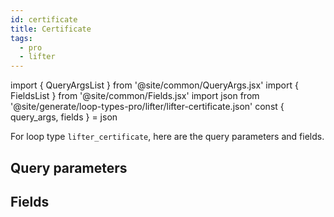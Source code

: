 ```yaml
---
id: certificate
title: Certificate
tags:
  - pro
  - lifter
---
```

import { QueryArgsList } from '@site/common/QueryArgs.jsx'
import { FieldsList } from '@site/common/Fields.jsx'
import json from '@site/generate/loop-types-pro/lifter/lifter-certificate.json'
const { query_args, fields } = json

For loop type `lifter_certificate`, here are the query parameters and fields.

## Query parameters

<QueryArgsList args={query_args} />

## Fields

<FieldsList fields={fields} />
